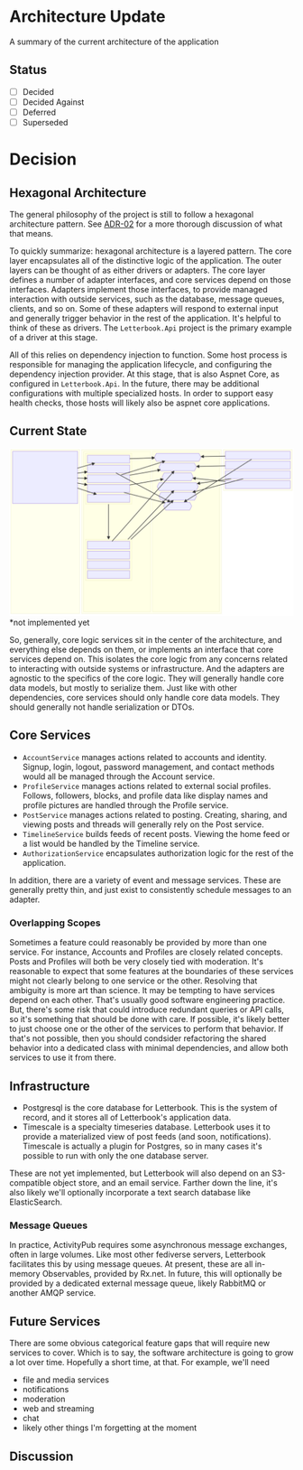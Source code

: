 ﻿# Architecture Update

A summary of the current architecture of the application

## Status

- [ ] Decided
- [ ] Decided Against
- [ ] Deferred
- [ ] Superseded

# Decision

## Hexagonal Architecture

The general philosophy of the project is still to follow a hexagonal architecture pattern. See [ADR-02][adr-02] for a more thorough discussion of what that means.

To quickly summarize: hexagonal architecture is a layered pattern. The core layer encapsulates all of the distinctive logic of the application. The outer layers can be thought of as either drivers or adapters. The core layer defines a number of adapter interfaces, and core services depend on those interfaces. Adapters implement those interfaces, to provide managed interaction with outside services, such as the database, message queues, clients, and so on. Some of these adapters will respond to external input and generally trigger behavior in the rest of the application. It's helpful to think of these as drivers. The `Letterbook.Api` project is the primary example of a driver at this stage.

All of this relies on dependency injection to function. Some host process is responsible for managing the application lifecycle, and configuring the dependency injection provider. At this stage, that is also Aspnet Core, as configured in `Letterbook.Api`. In the future, there may be additional configurations with multiple specialized hosts. In order to support easy health checks, those hosts will likely also be aspnet core applications.

## Current State
<!--
```mermaid
%% the svg below is rendered from this mermaid definition
%% the block type is really handy for architecture diagrams, but also really new and not well supported yet
block-beta
    columns 4
    block:Drivers
        columns 1
        Api["Letterbook.Api"]
        space:2
    end
    block:Core:2
        columns 2
        block
            columns 1
            block:Services
                columns 1
                a["AccountService"]
                b["PostService"]
                c["ProfileService"]
                d["TimelineService"]
                f["AuthorizationService"]
            end
            %% down1<["depends on"]>(down)
            space:1
            block:Events
                columns 1
                h["ActivityMessageService"]
                g["AccountEventService"]
                i["ProfileEventService"]
                j["PostEventService*"]
            end
        end
        block:Interfaces
            columns 1
            iapa{{"IAccountProfileAdapter"}}
            iapc{{"IActivityPubClient"}} 
            ifa{{"IFeedsAdapter"}}
            imba{{"IMessageBusAdapter"}}
            imbc{{"IMessageBusClient"}}
            ipa{{"IPostAdapter"}}
        end
    end
    block:Adapters:1
        columns 1
        db["Letterbook.Adapter.Db"]
        ap["Letterbook.Adapter.ActivityPub"]
        rx["Letterbook.Adapter.RxMessageBus"]
        ts["Letterbook.Adapter.TimescaleFeeds"]
    end

    db -- > ipa
    db -- > iapa
    ap -- > iapc
    rx -- > imba
    rx -- > imbc
    ts -- > ifa
    
    a -- > iapa
    b -- > ipa
    c -- > iapa
    c -- > iapc
    d -- > ifa
    d -- > ipa
    Services -- > Events
    Events -- > imba
    Events -- > imbc
    h -- > iapc

    Api -- > a
    Api -- > b
    Api -- > c
    Api -- > d
    Api -- > f
```
-->
![architecture-update-01.svg](assets%2Farchitecture-update-01.svg)
*not implemented yet

So, generally, core logic services sit in the center of the architecture, and everything else depends on them, or implements an interface that core services depend on. This isolates the core logic from any concerns related to interacting with outside systems or infrastructure. And the adapters are agnostic to the specifics of the core logic. They will generally handle core data models, but mostly to serialize them. Just like with other dependencies, core services should only handle core data models. They should generally not handle serialization or DTOs.

## Core Services
* `AccountService` manages actions related to accounts and identity. Signup, login, logout, password management, and contact methods would all be managed through the Account service.
* `ProfileService` manages actions related to external social profiles. Follows, followers, blocks, and profile data like display names and profile pictures are handled through the Profile service.
* `PostService` manages actions related to posting. Creating, sharing, and viewing posts and threads will generally rely on the Post service.
* `TimelineService` builds feeds of recent posts. Viewing the home feed or a list would be handled by the Timeline service.
* `AuthorizationService` encapsulates authorization logic for the rest of the application.

In addition, there are a variety of event and message services. These are generally pretty thin, and just exist to consistently schedule messages to an adapter.

### Overlapping Scopes

Sometimes a feature could reasonably be provided by more than one service. For instance, Accounts and Profiles are closely related concepts. Posts and Profiles will both be very closely tied with moderation. It's reasonable to expect that some features at the boundaries of these services might not clearly belong to one service or the other. Resolving that ambiguity is more art than science. It may be tempting to have services depend on each other. That's usually good software engineering practice. But, there's some risk that could introduce redundant queries or API calls, so it's something that should be done with care. If possible, it's likely better to just choose one or the other of the services to perform that behavior. If that's not possible, then you should condsider refactoring the shared behavior into a dedicated class with minimal dependencies, and allow both services to use it from there.

## Infrastructure

* Postgresql is the core database for Letterbook. This is the system of record, and it stores all of Letterbook's application data.
* Timescale is a specialty timeseries database. Letterbook uses it to provide a materialized view of post feeds (and soon, notifications). Timescale is actually a plugin for Postgres, so in many cases it's possible to run with only the one database server.

These are not yet implemented, but Letterbook will also depend on an S3-compatible object store, and an email service. Farther down the line, it's also likely we'll optionally incorporate a text search database like ElasticSearch.

### Message Queues
In practice, ActivityPub requires some asynchronous message exchanges, often in large volumes. Like most other fediverse servers, Letterbook facilitates this by using message queues. At present, these are all in-memory Observables, provided by Rx.net. In future, this will optionally be provided by a dedicated external message queue, likely RabbitMQ or another AMQP service.

## Future Services

There are some obvious categorical feature gaps that will require new services to cover. Which is to say, the software architecture is going to grow a lot over time. Hopefully a short time, at that. For example, we'll need
* file and media services
* notifications
* moderation
* web and streaming
* chat
* likely other things I'm forgetting at the moment

## Discussion


[adr-02]: ./02-architecture-design-patterns.md
